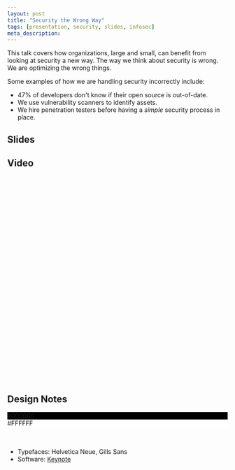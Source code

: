 ```yaml
---
layout: post
title: "Security the Wrong Way"
tags: [presentation, security, slides, infosec]
meta_description: 
---
```


This talk covers how organizations, large and small, can benefit from looking at security a new way. The way we think about security is wrong. We are optimizing the wrong things.

Some examples of how we are handling security incorrectly include:

* 47% of developers don't know if their open source is out-of-date.
* We use vulnerability scanners to identify assets.
* We hire penetration testers before having a _simple_ security process in place.

## Slides
 
<script async class="speakerdeck-embed" data-id="bec3c1502488013023151231381d9c14" data-ratio="1.33333333333333" src="//speakerdeck.com/assets/embed.js"></script>

## Video

<script type="text/javascript" src="https://www.brighttalk.com/clients/js/embed/embed.js"></script> <object class="BrightTALKEmbed" width="500" height="468">     <param name="player" value="channel_player"/>     <param name="domain" value="https://www.brighttalk.com"/>     <param name="channelid" value="7651"/>     <param name="communicationid" value="44289"/>     <param name="autoStart" value="false"/>     <param name="theme" value=""/> </object>

## Design Notes

<div class="talk-design">
	<div class="color">
	  <div class="white" style="background-color: #000000">#000000</div>
	  <div style="background-color: #FFFFFF">#FFFFFF</div>
	</div>
</div>
<br>
<br>

* Typefaces: Helvetica Neue, Gills Sans
* Software: [Keynote](http://www.apple.com/iwork/keynote/)
